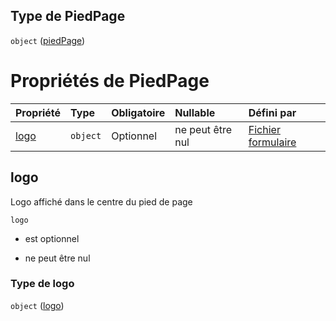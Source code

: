 ## Type de PiedPage

`object` ([piedPage](frw-form-definitions-piedpage.md))

# Propriétés de PiedPage

| Propriété     | Type     | Obligatoire | Nullable         | Défini par                                                                                              |
| :------------ | :------- | :---------- | :--------------- | :------------------------------------------------------------------------------------------------------ |
| [logo](#logo) | `object` | Optionnel   | ne peut être nul | [Fichier formulaire](frw-form-definitions-logo.md "schemas/form#/definitions/PiedPage/properties/logo") |

## logo

Logo affiché dans le centre du pied de page

`logo`

*   est optionnel

*   ne peut être nul

### Type de logo

`object` ([logo](frw-form-definitions-logo.md))
